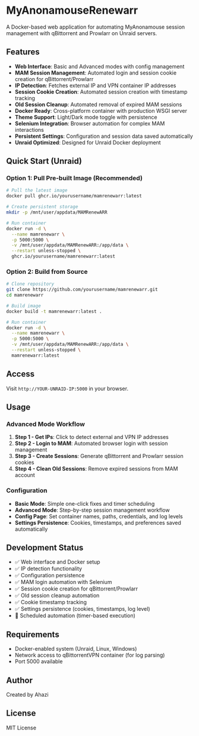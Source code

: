 # MyAnonamouseRenewarr

A Docker-based web application for automating MyAnonamouse session management with qBittorrent and Prowlarr on Unraid servers.

## Features

- **Web Interface**: Basic and Advanced modes with config management
- **MAM Session Management**: Automated login and session cookie creation for qBittorrent/Prowlarr
- **IP Detection**: Fetches external IP and VPN container IP addresses
- **Session Cookie Creation**: Automated session creation with timestamp tracking
- **Old Session Cleanup**: Automated removal of expired MAM sessions
- **Docker Ready**: Cross-platform container with production WSGI server
- **Theme Support**: Light/Dark mode toggle with persistence
- **Selenium Integration**: Browser automation for complex MAM interactions
- **Persistent Settings**: Configuration and session data saved automatically
- **Unraid Optimized**: Designed for Unraid Docker deployment

## Quick Start (Unraid)

### Option 1: Pull Pre-built Image (Recommended)

```bash
# Pull the latest image
docker pull ghcr.io/yourusername/mamrenewarr:latest

# Create persistent storage
mkdir -p /mnt/user/appdata/MAMRenewARR

# Run container
docker run -d \
  --name mamrenewarr \
  -p 5000:5000 \
  -v /mnt/user/appdata/MAMRenewARR:/app/data \
  --restart unless-stopped \
  ghcr.io/yourusername/mamrenewarr:latest
```

### Option 2: Build from Source

```bash
# Clone repository
git clone https://github.com/yourusername/mamrenewarr.git
cd mamrenewarr

# Build image
docker build -t mamrenewarr:latest .

# Run container
docker run -d \
  --name mamrenewarr \
  -p 5000:5000 \
  -v /mnt/user/appdata/MAMRenewARR:/app/data \
  --restart unless-stopped \
  mamrenewarr:latest
```

## Access

Visit `http://YOUR-UNRAID-IP:5000` in your browser.

## Usage

### Advanced Mode Workflow

1. **Step 1 - Get IPs**: Click to detect external and VPN IP addresses
2. **Step 2 - Login to MAM**: Automated browser login with session management
3. **Step 3 - Create Sessions**: Generate qBittorrent and Prowlarr session cookies
4. **Step 4 - Clean Old Sessions**: Remove expired sessions from MAM account

### Configuration

- **Basic Mode**: Simple one-click fixes and timer scheduling
- **Advanced Mode**: Step-by-step session management workflow  
- **Config Page**: Set container names, paths, credentials, and log levels
- **Settings Persistence**: Cookies, timestamps, and preferences saved automatically

## Development Status

- ✅ Web interface and Docker setup
- ✅ IP detection functionality  
- ✅ Configuration persistence
- ✅ MAM login automation with Selenium
- ✅ Session cookie creation for qBittorrent/Prowlarr
- ✅ Old session cleanup automation
- ✅ Cookie timestamp tracking
- ✅ Settings persistence (cookies, timestamps, log level)
- 🔄 Scheduled automation (timer-based execution)

## Requirements

- Docker-enabled system (Unraid, Linux, Windows)
- Network access to qBittorrentVPN container (for log parsing)
- Port 5000 available

## Author

Created by Ahazi

## License

MIT License
